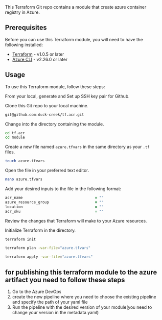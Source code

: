 

This Terraform Git repo contains a module that create azure container registry in Azure.

## Prerequisites

Before you can use this Terraform module, you will need to have the following installed:

- [Terraform](https://www.terraform.io/downloads.html) - v1.0.5 or later
- [Azure CLI](https://docs.microsoft.com/en-us/cli/azure/install-azure-cli) - v2.26.0 or later

## Usage

To use this Terraform module, follow these steps:

From your local, generate and Set up SSH key pair for Github.

Clone this Git repo to your local machine.

```bash
git@github.com:duck-creek/tf.acr.git
```

Change into the directory containing the module.

```bash
cd tf.acr
cd module

```

Create a new file named `azure.tfvars` in the same directory as your `.tf` files.

```bash
touch azure.tfvars
```

Open the file in your preferred text editor.

```bash
nano azure.tfvars
```

Add your desired inputs to the file in the following format:

```ruby
acr_name                                 = ""
azure_resource_group                     = ""
location                                 = ""
acr_sku                                  = ""

```
Review the changes that Terraform will make to your Azure resources.


Initialize Terraform in the directory.

```bash
terraform init
```
```bash
terraform plan -var-file="azure.tfvars"
```
```bash
terraform apply -var-file="azure.tfvars"

```
## for publishing this terraform module to the azure artifact you need to follow these steps
1. Go to the Azure DevOps
2. create the new pipeline where you need to choose the existing pipeline and specify the path of your yaml file
3. Run the pipeline with the desired version of your module(you need to change your version in the metadata.yaml)


